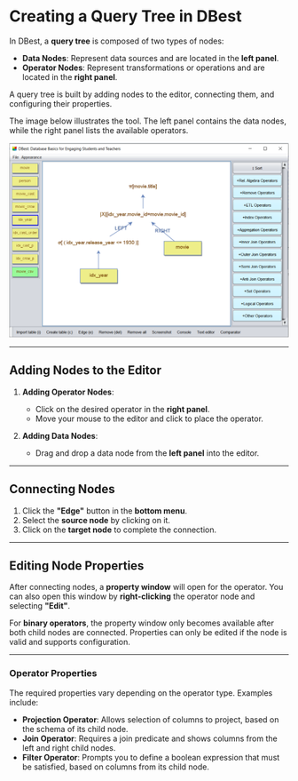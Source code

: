 # Creating a Query Tree in DBest

In DBest, a **query tree** is composed of two types of nodes:  
- **Data Nodes**: Represent data sources and are located in the **left panel**.  
- **Operator Nodes**: Represent transformations or operations and are located in the **right panel**.

A query tree is built by adding nodes to the editor, connecting them, and configuring their properties.

The image below illustrates the tool. The left panel contains the data nodes, while the right panel lists the available operators.  

<img src="assets/images/query-editor.png" alt="Query Editor" width="800"/>

---

## Adding Nodes to the Editor

1. **Adding Operator Nodes**:
   - Click on the desired operator in the **right panel**.
   - Move your mouse to the editor and click to place the operator.

2. **Adding Data Nodes**:
   - Drag and drop a data node from the **left panel** into the editor.

---

## Connecting Nodes

1. Click the **"Edge"** button in the **bottom menu**.  
2. Select the **source node** by clicking on it.  
3. Click on the **target node** to complete the connection.

---

## Editing Node Properties

After connecting nodes, a **property window** will open for the operator. You can also open this window by **right-clicking** the operator node and selecting **"Edit"**.

For **binary operators**, the property window only becomes available after both child nodes are connected. Properties can only be edited if the node is valid and supports configuration.

---

### Operator Properties

The required properties vary depending on the operator type. Examples include:  
- **Projection Operator**: Allows selection of columns to project, based on the schema of its child node.  
- **Join Operator**: Requires a join predicate and shows columns from the left and right child nodes.  
- **Filter Operator**: Prompts you to define a boolean expression that must be satisfied, based on columns from its child node.



